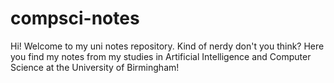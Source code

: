 # compsci-notes

Hi! Welcome to my uni notes repository. Kind of nerdy don't you think?
Here you find my notes from my studies in Artificial Intelligence and Computer Science at the University of Birmingham!
